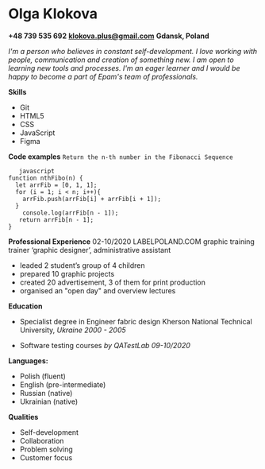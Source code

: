 # Olga Klokova
**+48 739 535 692**
**klokova.plus@gmail.com**
**Gdansk, Poland**

*I'm a person who believes in constant self-development.
I love working with people, communication and creation of something new. I am open to learning new tools and processes. I'm an eager learner and I would be happy to become a part of Epam's team of professionals.*

**Skills**
- Git 
- HTML5
- CSS
- JavaScript
- Figma

**Code examples**
`Return the n-th number in the Fibonacci Sequence`
```
   javascript
function nthFibo(n) {
  let arrFib = [0, 1, 1];
  for (i = 1; i < n; i++){
    arrFib.push(arrFib[i] + arrFib[i + 1]);
  }
    console.log(arrFib[n - 1]);
   return arrFib[n - 1];
}
```
**Professional Experience**
02-10/2020
LABELPOLAND.COM graphic training
trainer ‘graphic designer’, administrative assistant
- leaded 2 student’s group of 4 children
- prepared 10 graphic projects
- created 20 advertisement, 3 of them for print production
- organised an "open day" and overview lectures

**Education**

- Specialist degree 
in Engineer fabric design
Kherson National Technical
University, *Ukraine 2000 - 2005*

- Software testing courses 
*by QATestLab 09-10/2020*

**Languages:**
- Polish (fluent)
- English (pre-intermediate)
- Russian (native)
- Ukrainian (native)

**Qualities**
- Self-development
- Collaboration
- Problem solving
- Customer focus
